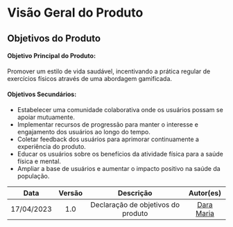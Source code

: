 # Visão Geral do Produto

##  Objetivos do Produto

#### Objetivo Principal do Produto:

Promover um estilo de vida saudável, incentivando a prática regular de exercícios físicos através de uma abordagem gamificada.

#### Objetivos Secundários:
- Estabelecer uma comunidade colaborativa onde os usuários possam se apoiar mutuamente.
- Implementar recursos de progressão para manter o interesse e engajamento dos usuários ao longo do tempo.
- Coletar feedback dos usuários para aprimorar continuamente a experiência do produto.
- Educar os usuários sobre os benefícios da atividade física para a saúde física e mental.
- Ampliar a base de usuários e aumentar o impacto positivo na saúde da população.


| Data | Versão                                   | Descrição                                          | Autor(es)                     |
| :------------: | :--------------------------------------: | :-----------------------------------------------: | :--------------------------: |
17/04/2023 | 1.0 | Declaração de objetivos do produto | [Dara Maria](https://github.com/daramariabs) |